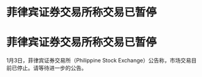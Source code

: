 # 菲律宾证券交易所称交易已暂停

# 菲律宾证券交易所称交易已暂停

1月3日，菲律宾证券交易所（Philippine Stock Exchange）公告称，市场交易目前已停止。请等待进一步的公告。

